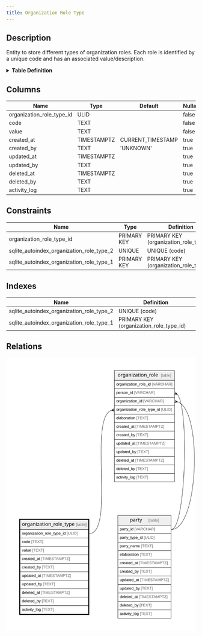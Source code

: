```yaml
---
title: Organization Role Type
---
```


## Description

Entity to store different types of organization roles. Each role is identified by a unique code and has an associated value/description.

<details>
<summary><strong>Table Definition</strong></summary>

```sql
CREATE TABLE "organization_role_type" (
    "organization_role_type_id" ULID PRIMARY KEY NOT NULL,
    "code" TEXT /* UNIQUE COLUMN */ NOT NULL,
    "value" TEXT NOT NULL,
    "created_at" TIMESTAMPTZ DEFAULT CURRENT_TIMESTAMP,
    "created_by" TEXT DEFAULT 'UNKNOWN',
    "updated_at" TIMESTAMPTZ,
    "updated_by" TEXT,
    "deleted_at" TIMESTAMPTZ,
    "deleted_by" TEXT,
    "activity_log" TEXT,
    UNIQUE("code")
)
```

</details>

## Columns

| Name                      | Type        | Default           | Nullable | Children                                  | Comment                                                 |
| ------------------------- | ----------- | ----------------- | -------- | ----------------------------------------- | ------------------------------------------------------- |
| organization_role_type_id | ULID        |                   | false    | [organization_role](/docs/standard-library/rssd-schema/organization_role) | {"isSqlDomainZodDescrMeta":true,"isUlid":true}          |
| code                      | TEXT        |                   | false    |                                           |                                                         |
| value                     | TEXT        |                   | false    |                                           |                                                         |
| created_at                | TIMESTAMPTZ | CURRENT_TIMESTAMP | true     |                                           |                                                         |
| created_by                | TEXT        | 'UNKNOWN'         | true     |                                           |                                                         |
| updated_at                | TIMESTAMPTZ |                   | true     |                                           |                                                         |
| updated_by                | TEXT        |                   | true     |                                           |                                                         |
| deleted_at                | TIMESTAMPTZ |                   | true     |                                           |                                                         |
| deleted_by                | TEXT        |                   | true     |                                           |                                                         |
| activity_log              | TEXT        |                   | true     |                                           | {"isSqlDomainZodDescrMeta":true,"isJsonSqlDomain":true} |

## Constraints

| Name                                      | Type        | Definition                              |
| ----------------------------------------- | ----------- | --------------------------------------- |
| organization_role_type_id                 | PRIMARY KEY | PRIMARY KEY (organization_role_type_id) |
| sqlite_autoindex_organization_role_type_2 | UNIQUE      | UNIQUE (code)                           |
| sqlite_autoindex_organization_role_type_1 | PRIMARY KEY | PRIMARY KEY (organization_role_type_id) |

## Indexes

| Name                                      | Definition                              |
| ----------------------------------------- | --------------------------------------- |
| sqlite_autoindex_organization_role_type_2 | UNIQUE (code)                           |
| sqlite_autoindex_organization_role_type_1 | PRIMARY KEY (organization_role_type_id) |

## Relations

![er](../../../../../assets/images/content/docs/standard-library/rssd-schema/organization_role_type.svg)
